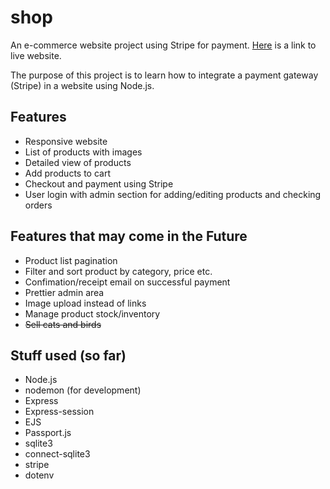 # shop
An e-commerce website project using Stripe for payment. [Here](https://sanko-shop.glitch.me/) is a link to live website.

The purpose of this project is to learn how to integrate a payment gateway (Stripe) in a website using Node.js.

## Features
- Responsive website
- List of products with images
- Detailed view of products
- Add products to cart
- Checkout and payment using Stripe
- User login with admin section for adding/editing products and checking orders

## Features that may come in the Future
- Product list pagination
- Filter and sort product by category, price etc.
- Confimation/receipt email on successful payment
- Prettier admin area
- Image upload instead of links
- Manage product stock/inventory
- ~~Sell cats and birds~~

## Stuff used (so far)
- Node.js
- nodemon (for development)
- Express
- Express-session
- EJS
- Passport.js
- sqlite3
- connect-sqlite3
- stripe
- dotenv
